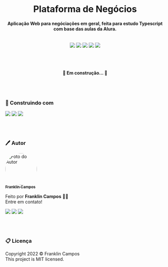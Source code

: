 <br />
<h1 align="center"> Plataforma de Negócios </h1>
<h4 align="center">Aplicação Web para negóciações em geral, feita para estudo Typescript com base das aulas da Alura.</h4>
<br />

<div id="statusProject" align="center">
<img src="https://img.shields.io/github/license/franklindrw/plataforma-de-negocios.svg?style=for-the-badge" />
<img src="https://img.shields.io/github/stars/franklindrw/plataforma-de-negocios.svg?style=for-the-badge" />
<img src="https://img.shields.io/github/forks/franklindrw/plataforma-de-negocios.svg?style=for-the-badge" />
<img src="https://img.shields.io/github/issues/franklindrw/plataforma-de-negocios.svg?style=for-the-badge" />
<img src="http://img.shields.io/static/v1?label=STATUS&message=EM%20DESENVOLVIMENTO&color=yellow&style=for-the-badge"/>
</div>

<br /><br />


<h4 align="center"> 
	🚧  Em construção...  🚧
</h4>

<br /><br />


<h3>🔨 Construindo com</h3>
<div id="statusProject" align="left">
 <img src="https://img.shields.io/badge/HTML5-E34F26?style=for-the-badge&logo=html5&logoColor=white" />
 <img src="https://img.shields.io/badge/CSS3-1572B6?style=for-the-badge&logo=css3&logoColor=white" />
 <img src="https://img.shields.io/badge/TypeScript-007ACC?style=for-the-badge&logo=typescript&logoColor=white" />
</div>

<br /><br />

### 🖊 Autor

<a href="https://github.com/franklindrw">
<img style="border-radius: 50%; width: 100px" src="https://github.com/franklindrw.png" alt="Foto do Autor"/>
<br />
<sub><b>Franklin Campos</b></sub>
</a>
</br>
<p>Feito por <strong>Franklin Campos</strong> 👋🏻 </br>
Entre em contato!</p>

<div>
<a href="https://www.linkedin.com/in/franklindrw" target="_blank"><img src="https://img.shields.io/badge/-LinkedIn-%230077B5?style=for-the-badge&logo=linkedin&logoColor=white" target="_blank"></a>
<a href="mailto:franklindrw@gmail.com"><img src="https://img.shields.io/badge/Gmail-D14836?style=for-the-badge&logo=gmail&logoColor=white" target="_blank"></a>
<a href="https://www.instagram.com/franklindrw" target="_blank"><img src="https://img.shields.io/badge/-Instagram-%23E4405F?style=for-the-badge&logo=instagram&logoColor=white" target="_blank"></a>
</div>

<br /><br />

### 📋 Licença

<p> Copyright 2022 © Franklin Campos </br>
This project is MIT licensed.</p>
